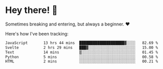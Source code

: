 # Hey there! 👋
Sometimes breaking and entering, but always a beginner. ❤️

Here's how I've been tracking:
<!--START_SECTION:waka-->

```txt
JavaScript       13 hrs 44 mins  ████████████████████▓░░░░   82.69 %
Svelte           2 hrs 29 mins   ███▓░░░░░░░░░░░░░░░░░░░░░   15.00 %
Text             14 mins         ▒░░░░░░░░░░░░░░░░░░░░░░░░   01.45 %
Python           5 mins          ░░░░░░░░░░░░░░░░░░░░░░░░░   00.58 %
HTML             2 mins          ░░░░░░░░░░░░░░░░░░░░░░░░░   00.21 %
```

<!--END_SECTION:waka-->

